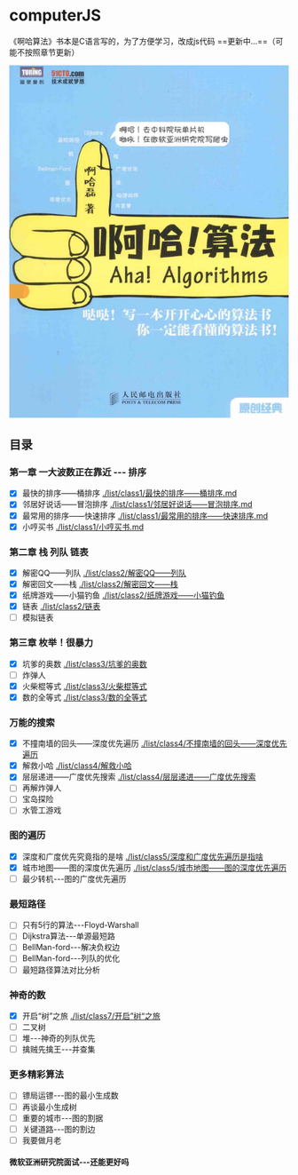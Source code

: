 # computerJS

《啊哈算法》书本是C语言写的，为了方便学习，改成js代码 ==更新中...==（可能不按照章节更新）

![啊哈算法](./images/book.jpg)

## 目录

### 第一章 一大波数正在靠近 --- 排序

* [x] 最快的排序——桶排序 [./list/class1/最快的排序——桶排序.md](/list/class1/最快的排序——桶排序.md)
* [x] 邻居好说话——冒泡排序 [./list/class1/邻居好说话——冒泡排序.md](/list/class1/邻居好说话——冒泡排序.md)
* [x] 最常用的排序——快速排序 [./list/class1/最常用的排序——快速排序.md](/list/class1/最常用的排序——快速排序.md)
* [x] 小哼买书 [./list/class1/小哼买书.md](/list/class1/小哼买书.md)

### 第二章 栈 列队 链表

* [x] 解密QQ——列队 [./list/class2/解密QQ——列队](./list/class2/解密QQ——列队.md)
* [x] 解密回文——栈 [./list/class2/解密回文——栈](./list/class2/解密回文——栈.md)
* [x] 纸牌游戏——小猫钓鱼 [./list/class2/纸牌游戏——小猫钓鱼](./list/class2/纸牌游戏——小猫钓鱼.md)
* [x] 链表 [./list/class2/链表](./list/class2/链表.md)
* [ ] 模拟链表

### 第三章 枚举！很暴力

* [x] 坑爹的奥数 [./list/class3/坑爹的奥数](./list/class3/坑爹的奥数.md)
* [ ] 炸弹人
* [x] 火柴棍等式 [./list/class3/火柴棍等式](./list/class3/火柴棍等式.md)
* [x] 数的全等式 [./list/class3/数的全等式](./list/class3/数的全等式.md)

### 万能的搜索

* [x] 不撞南墙的回头——深度优先遍历 [./list/class4/不撞南墙的回头——深度优先遍历](./list/class4/不撞南墙的回头——深度优先遍历.md)
* [x] 解救小哈 [./list/class4/解救小哈](./list/class4/解救小哈.md)
* [x] 层层递进——广度优先搜索 [./list/class4/层层递进——广度优先搜索](./list/class4/层层递进——广度优先搜索.md)
* [ ] 再解炸弹人
* [ ] 宝岛探险
* [ ] 水管工游戏

### 图的遍历

* [x] 深度和广度优先究竟指的是啥 [./list/class5/深度和广度优先遍历是指啥](./list/class5/深度和广度优先遍历是指啥.md)
* [x] 城市地图——图的深度优先遍历 [./list/class5/城市地图——图的深度优先遍历](./list/class5/城市地图——图的深度优先遍历.md)
* [ ] 最少转机---图的广度优先遍历

### 最短路径

* [ ] 只有5行的算法---Floyd-Warshall
* [ ] Dijkstra算法---单源最短路
* [ ] BellMan-ford---解决负权边
* [ ] BellMan-ford---列队的优化
* [ ] 最短路径算法对比分析

### 神奇的数

* [x] 开启“树”之旅 [./list/class7/开启”树“之旅](./list/class7/开启”树“之旅.md)
* [ ] 二叉树
* [ ] 堆---神奇的列队优先
* [ ] 擒贼先擒王---并查集

### 更多精彩算法

* [ ] 镖局运镖---图的最小生成数
* [ ] 再谈最小生成树
* [ ] 重要的城市---图的割据
* [ ] 关键道路---图的割边
* [ ] 我要做月老

#### 微软亚洲研究院面试---还能更好吗
